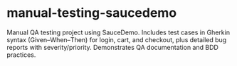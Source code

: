 # manual-testing-saucedemo
Manual QA testing project using SauceDemo. Includes test cases in Gherkin syntax (Given–When–Then) for login, cart, and checkout, plus detailed bug reports with severity/priority. Demonstrates QA documentation and BDD practices.
